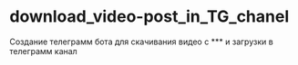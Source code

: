 # download_video-post_in_TG_chanel
Создание телеграмм бота для скачивания видео с *** и загрузки в телеграмм канал

